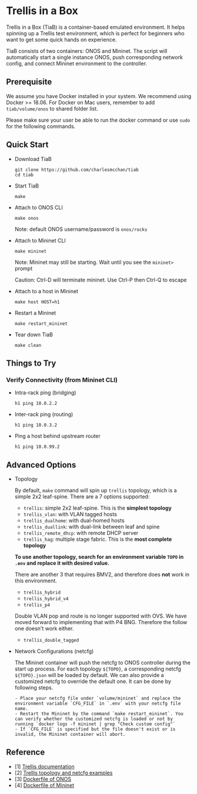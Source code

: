 # Trellis in a Box

Trellis in a Box (TiaB) is a container-based emulated environment.
It helps spinning up a Trellis test environment, which is perfect for beginners who want to get some quick hands on experience.

TiaB consists of two containers: ONOS and Mininet.
The script will automatically start a single instance ONOS, push corresponding network config, and connect Mininet environment to the controller.

## Prerequisite
We assume you have Docker installed in your system. We recommend using Docker >= 18.06.
For Docker on Mac users, remember to add `tiab/volume/onos` to shared folder list.

Please make sure your user be able to run the docker command or use `sudo` for the following commands.

## Quick Start

- Download TiaB
    ```
    git clone https://github.com/charlesmcchan/tiab
    cd tiab
    ```

- Start TiaB
    ```
    make
    ```

- Attach to ONOS CLI
    ```
    make onos
    ```
    Note: default ONOS username/password is `onos/rocks`

- Attach to Mininet CLI
    ```
    make mininet
    ```

    Note: Mininet may still be starting. Wait until you see the `mininet>` prompt

    Caution: Ctrl-D will terminate mininet. Use Ctrl-P then Ctrl-Q to escape

- Attach to a host in Mininet
    ```
    make host HOST=h1
    ```

- Restart a Mininet
    ```
    make restart_mininet
    ```

- Tear down TiaB
    ```
    make clean
    ```

## Things to Try

### Verify Connectivity (from Mininet CLI)

- Intra-rack ping (bridging)
    ```
    h1 ping 10.0.2.2
    ```

- Inter-rack ping (routing)
    ```
    h1 ping 10.0.3.2
    ```

- Ping a host behind upstream router
    ```
    h1 ping 10.0.99.2
    ```

## Advanced Options

- Topology

    By default, `make` command will spin up `trellis` topology, which is a simple 2x2 leaf-spine. There are a 7 options supported:
    - `trellis`: simple 2x2 leaf-spine. This is the **simplest topology**
    - `trellis_vlan`: with VLAN tagged hosts
    - `trellis_dualhome`: with dual-homed hosts
    - `trellis_duallink`: with dual-link between leaf and spine
    - `trellis_remote_dhcp`: with remote DHCP server
    - `trellis_hag`: multiple stage fabric. This is the **most complete topology**

    **To use another topology, search for an environment variable `TOPO` in `.env` and replace it with desired value.**

    There are another 3 that requires BMV2, and therefore does **not** work in this environment.
    - `trellis_hybrid`
    - `trellis_hybrid_v4`
    - `trellis_p4`

    Double VLAN pop and route is no longer supported with OVS. We have moved forward to implementing that with P4 BNG. Therefore the follow one doesn't work either.
    - `trellis_double_tagged`

- Network Configurations (netcfg)

    The Mininet container will push the netcfg to ONOS controller during the start up process.
    For each topology `${TOPO}`, a corresponding netcfg `${TOPO}.json` will be loaded by default.
    We can also provide a customized netcfg to override the default one. It can be done by following steps.

      - Place your netcfg file under `volume/mininet` and replace the environment variable `CFG_FILE` in `.env` with your netcfg file name.
      - Restart the Mininet by the command `make restart_mininet`. You can verify whether the customized netcfg is loaded or not by running `docker logs -f mininet | grep "Check custom config"`
      - If `CFG_FILE` is specified but the file doesn't exist or is invalid, the Mininet container will abort.

## Reference
- [1] [Trellis documentation](https://docs.trellisfabric.org)
- [2] [Trellis topology and netcfg examples](https://github.com/opennetworkinglab/routing/tree/master/trellis)
- [3] [Dockerfile of ONOS](https://github.com/opennetworkinglab/onos/blob/master/Dockerfile)
- [4] [Dockerfile of Mininet](http://github.com/opennetworkinglab/routing/tree/master/trellis/docker/Dockerfile)
